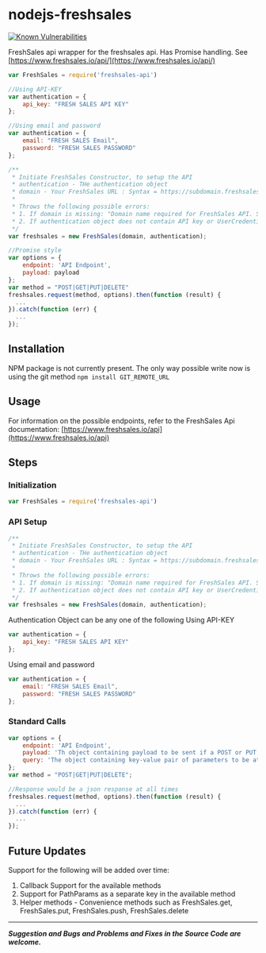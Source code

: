 # nodejs-freshsales

[![Known Vulnerabilities](https://snyk.io/test/github/mdemblani/nodejs-freshsales-api/badge.svg)](https://snyk.io/test/github/mdemblani/nodejs-freshsales-api) 

FreshSales api wrapper for the freshsales api. Has Promise handling. See [https://www.freshsales.io/api/](https://www.freshsales.io/api/)

```javascript
var FreshSales = require('freshsales-api')

//Using API-KEY
var authentication = {
    api_key: "FRESH SALES API KEY"
};

//Using email and password
var authentication = {
    email: "FRESH SALES Email",
    password: "FRESH SALES PASSWORD"
};

/**
 * Initiate FreshSales Constructor, to setup the API
 * authentication - THe authentication object
 * domain - Your FreshSales URL : Syntax = https://subdomain.freshsales.io
 *
 * Throws the following possible errors:
 * 1. If domain is missing: "Domain name required for FreshSales API. Syntax: https://domain.freshsales.io"
 * 2. If authentication object does not contain API key or UserCredentials - "API Key or UserCredentials not provided"
 */
var freshsales = new FreshSales(domain, authentication);

//Promise style
var options = {
    endpoint: 'API Endpoint',
    payload: payload
};
var method = "POST|GET|PUT|DELETE"
freshsales.request(method, options).then(function (result) {
  ...
}).catch(function (err) {
  ...
});
```

## Installation
NPM package is not currently present. The only way possible write now is using the git method
`npm install GIT_REMOTE_URL`

## Usage
For information on the possible endpoints, refer to the FreshSales Api documentation: [https://www.freshsales.io/api](https://www.freshsales.io/api)

## Steps

### Initialization

```javascript
var FreshSales = require('freshsales-api')
```

### API Setup
```javascript
/**
 * Initiate FreshSales Constructor, to setup the API
 * authentication - THe authentication object
 * domain - Your FreshSales URL : Syntax = https://subdomain.freshsales.io
 *
 * Throws the following possible errors:
 * 1. If domain is missing: "Domain name required for FreshSales API. Syntax: https://domain.freshsales.io"
 * 2. If authentication object does not contain API key or UserCredentials - "API Key or UserCredentials not provided"
 */
var freshsales = new FreshSales(domain, authentication);
```

Authentication Object can be any one of the following
Using API-KEY
```javascript
var authentication = {
    api_key: "FRESH SALES API KEY"
};
```
Using email and password
```javascript
var authentication = {
    email: "FRESH SALES Email",
    password: "FRESH SALES PASSWORD"
};
```
### Standard Calls

```javascript
var options = {
    endpoint: 'API Endpoint',
    payload: 'Th object containing payload to be sent if a POST or PUT request is made',
    query: 'The object containing key-value pair of parameters to be attached to the request url'
};
var method = "POST|GET|PUT|DELETE";

//Response would be a json response at all times
freshsales.request(method, options).then(function (result) {
  ...
}).catch(function (err) {
  ...
});
```

## Future Updates
Support for the following will be added over time:
  1. Callback Support for the available methods
  2. Support for PathParams as a separate key in the available method
  3. Helper methods - Convenience methods such as FreshSales.get, FreshSales.put, FreshSales.push, FreshSales.delete

---------------------------------------------------------------------------------

__*Suggestion and Bugs and Problems and Fixes in the Source Code are welcome.*__
